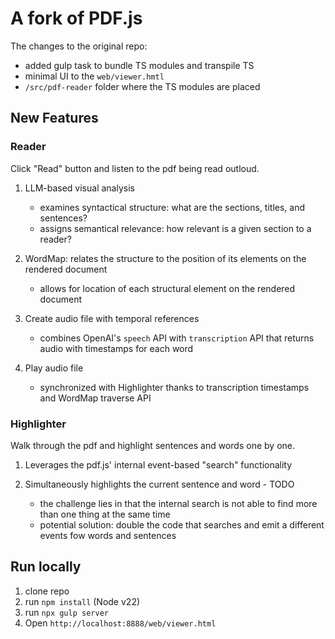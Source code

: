 # A fork of PDF.js

The changes to the original repo:

- added gulp task to bundle TS modules and transpile TS
- minimal UI to the `web/viewer.hmtl`
- `/src/pdf-reader` folder where the TS modules are placed

## New Features

### Reader

Click "Read" button and listen to the pdf being read outloud.

1. LLM-based visual analysis
   - examines syntactical structure: what are the sections, titles, and sentences?
   - assigns semantical relevance: how relevant is a given section to a reader?
  
2. WordMap: relates the structure to the position of its elements on the rendered document
   - allows for location of each structural element on the rendered document
  
3. Create audio file with temporal references 
    - combines OpenAI's `speech` API with `transcription` API that returns audio with timestamps for each word

4. Play audio file
   - synchronized with Highlighter thanks to transcription timestamps and WordMap traverse API
  
### Highlighter

Walk through the pdf and highlight sentences and words one by one.

1. Leverages the pdf.js' internal event-based "search" functionality
2. Simultaneously highlights the current sentence and word - TODO

    - the challenge lies in that the internal search is not able to find more than one thing at the same time
    - potential solution: double the code that searches and emit a different events fow words and sentences

## Run locally

1. clone repo
2. run `npm install` (Node v22)
3. run `npx gulp server`
4. Open `http://localhost:8888/web/viewer.html`